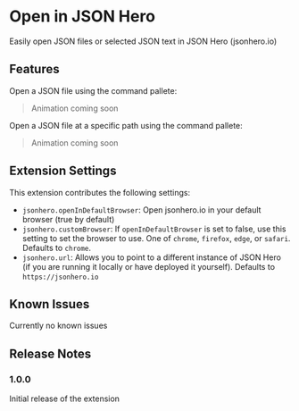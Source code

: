 # Open in JSON Hero

Easily open JSON files or selected JSON text in JSON Hero (jsonhero.io)

## Features

Open a JSON file using the command pallete:

> Animation coming soon

Open a JSON file at a specific path using the command pallete:

> Animation coming soon

## Extension Settings

This extension contributes the following settings:

- `jsonhero.openInDefaultBrowser`: Open jsonhero.io in your default browser (true by default)
- `jsonhero.customBrowser`: If `openInDefaultBrowser` is set to false, use this setting to set the browser to use. One of `chrome`, `firefox`, `edge`, or `safari`. Defaults to `chrome`.
- `jsonhero.url`: Allows you to point to a different instance of JSON Hero (if you are running it locally or have deployed it yourself). Defaults to `https://jsonhero.io`

## Known Issues

Currently no known issues

## Release Notes

### 1.0.0

Initial release of the extension
